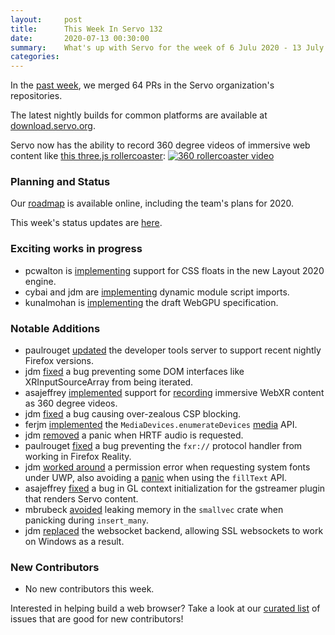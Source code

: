 ```yaml
---
layout:     post
title:      This Week In Servo 132
date:       2020-07-13 00:30:00
summary:    What's up with Servo for the week of 6 Julu 2020 - 13 July 2020
categories:
---
```


In the [past week](https://github.com/pulls?utf8=%E2%9C%93&q=is%3Apr+is%3Amerged+closed%3A2020-07-06..2020-07-13+user%3Aservo+),
we merged 64 PRs in the Servo organization's repositories.

The latest nightly builds for common platforms are available at [download.servo.org](https://download.servo.org/).

Servo now has the ability to record 360 degree videos of immersive web content like [this three.js rollercoaster](http://rawcdn.githack.com/mrdoob/three.js/master/examples/webxr_vr_rollercoaster.html):
[![360 rollercoaster video](http://img.youtube.com/vi/buivCKjTtbk/0.jpg)](http://www.youtube.com/watch?v=buivCKjTtbk "360 rollercoaster video")

### Planning and Status

Our [roadmap](https://github.com/servo/servo/wiki/Roadmap) is available online, including the team's plans for 2020.

This week's status updates are [here](https://build.servo.org/standups/).

### Exciting works in progress

- pcwalton is [implementing](https://github.com/servo/servo/pull/27216) support for CSS floats in the new Layout 2020 engine.
- cybai and jdm are [implementing](https://github.com/servo/servo/pull/27026) dynamic module script imports.
- kunalmohan is [implementing](https://github.com/servo/servo/projects/24) the draft WebGPU specification.

### Notable Additions

* paulrouget [updated](https://github.com/servo/servo/pull/27229) the developer tools server to support recent nightly Firefox versions.
* jdm [fixed](https://github.com/servo/servo/pull/27227) a bug preventing some DOM interfaces like XRInputSourceArray from being iterated.
* asajeffrey [implemented](https://github.com/servo/servo/pull/27224) support for [recording](https://github.com/servo/webxr/pull/181) immersive WebXR content as 360 degree videos.
* jdm [fixed](https://github.com/rust-ammonia/rust-content-security-policy/pull/30) a bug causing over-zealous CSP blocking.
* ferjm [implemented](https://github.com/servo/servo/pull/27152) the `MediaDevices.enumerateDevices` [media](https://github.com/servo/media/pull/368) API.
* jdm [removed](https://github.com/servo/media/pull/370) a panic when HRTF audio is requested.
* paulrouget [fixed](https://github.com/servo/servo/pull/27177) a bug preventing the `fxr://` protocol handler from working in Firefox Reality.
* jdm [worked around](https://github.com/servo/font-kit/pull/156) a permission error when requesting system fonts under UWP, also avoiding a [panic](https://github.com/servo/servo/pull/27184) when using the `fillText` API.
* asajeffrey [fixed](https://github.com/servo/servo/pull/27142) a bug in GL context initialization for the gstreamer plugin that renders Servo content.
* mbrubeck [avoided](https://github.com/servo/rust-smallvec/pull/213) leaking memory in the `smallvec` crate when panicking during `insert_many`.
* jdm [replaced](https://github.com/servo/servo/pull/27164) the websocket backend, allowing SSL websockets to work on Windows as a result.

### New Contributors

* No new contributors this week.

Interested in helping build a web browser? Take a look at our [curated list](https://starters.servo.org/) of issues that are good for new contributors!
